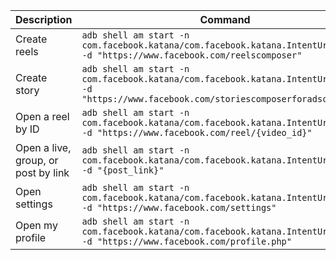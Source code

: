 | Description                 | Command                                                                                                        |
|-----------------------------|---------------------------------------------------------------------------------------------------------------|
| Create reels                | `adb shell am start -n com.facebook.katana/com.facebook.katana.IntentUriHandler -d "https://www.facebook.com/reelscomposer"` |
| Create story                | `adb shell am start -n com.facebook.katana/com.facebook.katana.IntentUriHandler -d "https://www.facebook.com/storiescomposerforadscampaign"` |
| Open a reel by ID           | `adb shell am start -n com.facebook.katana/com.facebook.katana.IntentUriHandler -d "https://www.facebook.com/reel/{video_id}"` |
| Open a live, group, or post by link | `adb shell am start -n com.facebook.katana/com.facebook.katana.IntentUriHandler -d "{post_link}"` |
| Open settings               | `adb shell am start -n com.facebook.katana/com.facebook.katana.IntentUriHandler -d "https://www.facebook.com/settings"` |
| Open my profile             | `adb shell am start -n com.facebook.katana/com.facebook.katana.IntentUriHandler -d "https://www.facebook.com/profile.php"` |
